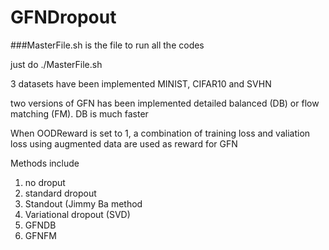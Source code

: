 # GFNDropout


###MasterFile.sh is the file to run all the codes 

just do ./MasterFile.sh

3 datasets have been implemented MINIST, CIFAR10 and SVHN 

two versions of GFN has been implemented detailed balanced (DB) or flow matching (FM). DB is much faster

When OODReward is set to 1, a combination of training loss and valiation loss using augmented data are used as reward for GFN 

Methods include 
1) no droput 
2) standard dropout 
3) Standout (Jimmy Ba method
4) Variational dropout (SVD) 
5) GFNDB
6) GFNFM
